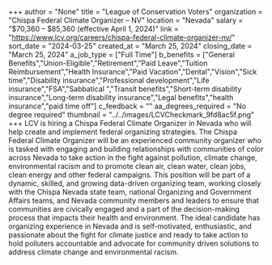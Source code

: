 +++
author = "None"
title = "League of Conservation Voters"
organization = "Chispa Federal Climate Organizer – NV"
location = "Nevada"
salary = "$70,360 – $85,360 (effective April 1, 2024)"
link = "https://www.lcv.org/careers/chispa-federal-climate-organizer-nv/"
sort_date = "2024-03-25"
created_at = "March 25, 2024"
closing_date = "March 25, 2024"
a_job_type = ["Full Time"]
b_benefits = ["General Benefits","Union-Eligible","Retirement","Paid Leave","Tuition Reimbursement","Health Insurance","Paid Vacation","Dental","Vision","Sick time","Disability insurance","Professional development","Life insurance","FSA","Sabbatical ","Transit benefits","Short-term disability insurance","Long-term disability insurance","Legal benefits","health insurance","paid time off"]
c_feedback = ""
aa_degrees_required = "No degree required"
thumbnail = "../../images/LCVCheckmark_9fd8ac5f.png"
+++
LCV is hiring a Chispa Federal Climate Organizer in Nevada who will help create and implement federal organizing strategies. The Chispa Federal Climate Organizer will be an experienced community organizer who is tasked with engaging and building relationships with communities of color across Nevada to take action in the fight against pollution, climate change, environmental racism and to promote clean air, clean water, clean jobs, clean energy and other federal campaigns. This position will be part of a dynamic, skilled, and growing data-driven organizing team, working closely with the Chispa Nevada state team, national Organizing and Government Affairs teams, and Nevada community members and leaders to ensure that communities are civically engaged and a part of the decision-making process that impacts their health and environment. The ideal candidate has organizing experience in Nevada and is self-motivated, enthusiastic, and passionate about the fight for climate justice and ready to take action to hold polluters accountable and advocate for community driven solutions to address climate change and environmental racism. 

